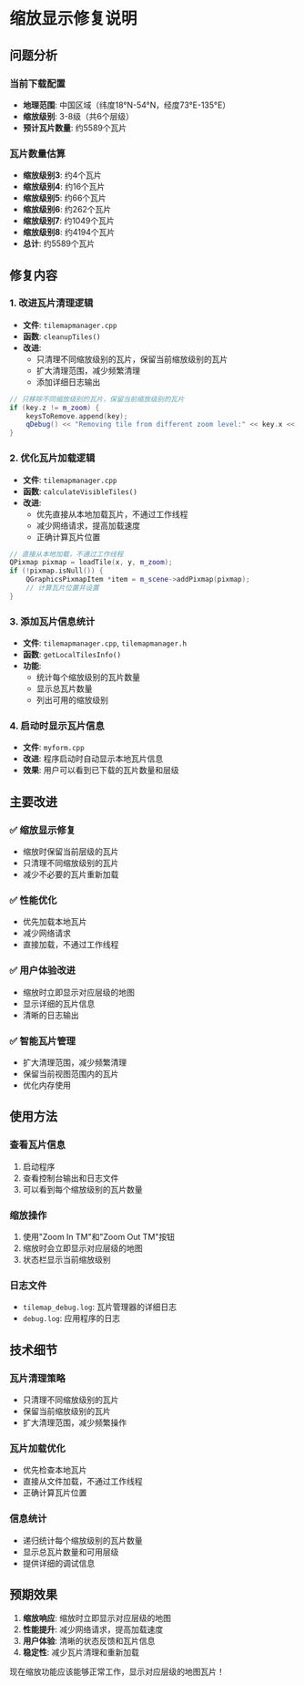 # 缩放显示修复说明

## 问题分析

### 当前下载配置
- **地理范围**: 中国区域（纬度18°N-54°N，经度73°E-135°E）
- **缩放级别**: 3-8级（共6个层级）
- **预计瓦片数量**: 约5589个瓦片

### 瓦片数量估算
- **缩放级别3**: 约4个瓦片
- **缩放级别4**: 约16个瓦片  
- **缩放级别5**: 约66个瓦片
- **缩放级别6**: 约262个瓦片
- **缩放级别7**: 约1049个瓦片
- **缩放级别8**: 约4194个瓦片
- **总计**: 约5589个瓦片

## 修复内容

### 1. 改进瓦片清理逻辑
- **文件**: `tilemapmanager.cpp`
- **函数**: `cleanupTiles()`
- **改进**: 
  - 只清理不同缩放级别的瓦片，保留当前缩放级别的瓦片
  - 扩大清理范围，减少频繁清理
  - 添加详细日志输出

```cpp
// 只移除不同缩放级别的瓦片，保留当前缩放级别的瓦片
if (key.z != m_zoom) {
    keysToRemove.append(key);
    qDebug() << "Removing tile from different zoom level:" << key.x << key.y << key.z;
}
```

### 2. 优化瓦片加载逻辑
- **文件**: `tilemapmanager.cpp`
- **函数**: `calculateVisibleTiles()`
- **改进**:
  - 优先直接从本地加载瓦片，不通过工作线程
  - 减少网络请求，提高加载速度
  - 正确计算瓦片位置

```cpp
// 直接从本地加载，不通过工作线程
QPixmap pixmap = loadTile(x, y, m_zoom);
if (!pixmap.isNull()) {
    QGraphicsPixmapItem *item = m_scene->addPixmap(pixmap);
    // 计算瓦片位置并设置
}
```

### 3. 添加瓦片信息统计
- **文件**: `tilemapmanager.cpp`, `tilemapmanager.h`
- **函数**: `getLocalTilesInfo()`
- **功能**:
  - 统计每个缩放级别的瓦片数量
  - 显示总瓦片数量
  - 列出可用的缩放级别

### 4. 启动时显示瓦片信息
- **文件**: `myform.cpp`
- **改进**: 程序启动时自动显示本地瓦片信息
- **效果**: 用户可以看到已下载的瓦片数量和层级

## 主要改进

### ✅ **缩放显示修复**
- 缩放时保留当前层级的瓦片
- 只清理不同缩放级别的瓦片
- 减少不必要的瓦片重新加载

### ✅ **性能优化**
- 优先加载本地瓦片
- 减少网络请求
- 直接加载，不通过工作线程

### ✅ **用户体验改进**
- 缩放时立即显示对应层级的地图
- 显示详细的瓦片信息
- 清晰的日志输出

### ✅ **智能瓦片管理**
- 扩大清理范围，减少频繁清理
- 保留当前视图范围内的瓦片
- 优化内存使用

## 使用方法

### 查看瓦片信息
1. 启动程序
2. 查看控制台输出和日志文件
3. 可以看到每个缩放级别的瓦片数量

### 缩放操作
1. 使用"Zoom In TM"和"Zoom Out TM"按钮
2. 缩放时会立即显示对应层级的地图
3. 状态栏显示当前缩放级别

### 日志文件
- `tilemap_debug.log`: 瓦片管理器的详细日志
- `debug.log`: 应用程序的日志

## 技术细节

### 瓦片清理策略
- 只清理不同缩放级别的瓦片
- 保留当前缩放级别的瓦片
- 扩大清理范围，减少频繁操作

### 瓦片加载优化
- 优先检查本地瓦片
- 直接从文件加载，不通过工作线程
- 正确计算瓦片位置

### 信息统计
- 递归统计每个缩放级别的瓦片数量
- 显示总瓦片数量和可用层级
- 提供详细的调试信息

## 预期效果

1. **缩放响应**: 缩放时立即显示对应层级的地图
2. **性能提升**: 减少网络请求，提高加载速度
3. **用户体验**: 清晰的状态反馈和瓦片信息
4. **稳定性**: 减少瓦片清理和重新加载

现在缩放功能应该能够正常工作，显示对应层级的地图瓦片！

